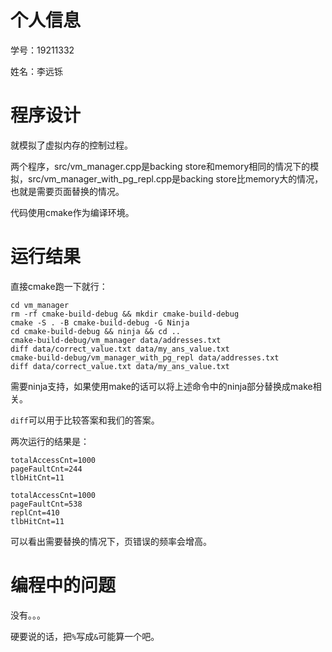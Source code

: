 # 个人信息

学号：19211332

姓名：李远铄



# 程序设计

就模拟了虚拟内存的控制过程。

两个程序，src/vm_manager.cpp是backing store和memory相同的情况下的模拟，src/vm_manager_with_pg_repl.cpp是backing store比memory大的情况，也就是需要页面替换的情况。

代码使用cmake作为编译环境。



# 运行结果

直接cmake跑一下就行：

```shell
cd vm_manager
rm -rf cmake-build-debug && mkdir cmake-build-debug
cmake -S . -B cmake-build-debug -G Ninja
cd cmake-build-debug && ninja && cd ..
cmake-build-debug/vm_manager data/addresses.txt
diff data/correct_value.txt data/my_ans_value.txt
cmake-build-debug/vm_manager_with_pg_repl data/addresses.txt
diff data/correct_value.txt data/my_ans_value.txt
```

需要ninja支持，如果使用make的话可以将上述命令中的ninja部分替换成make相关。

`diff`可以用于比较答案和我们的答案。

两次运行的结果是：

```
totalAccessCnt=1000
pageFaultCnt=244
tlbHitCnt=11
```



```
totalAccessCnt=1000
pageFaultCnt=538
replCnt=410
tlbHitCnt=11
```



可以看出需要替换的情况下，页错误的频率会增高。



# 编程中的问题

没有。。。

硬要说的话，把`%`写成`&`可能算一个吧。





